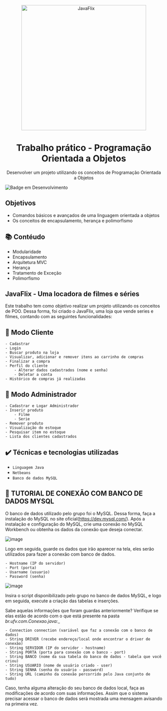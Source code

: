 <p align="center">
  <img width="400" height="400" alt="JavaFlix" src="https://user-images.githubusercontent.com/81054281/161361540-53905d64-3482-42d2-a6dd-5111cf664442.png">
</p>


<h1 align="center">Trabalho prático - Programação Orientada a Objetos</h1>

<p align="center">Desenvolver um projeto utilizando os conceitos de Programação Orientada a Objetos </p>

![Badge em Desenvolvimento](http://img.shields.io/static/v1?label=STATUS&message=FINALIZADOO&color=GREEN&style=for-the-badge)

## Objetivos

- Comandos básicos e avançados de uma linguagem orientada a objetos
- Os conceitos de encapsulamento, herança e polimorfismo

## 📚 Contéudo 
- Modularidade
- Encapsulamento
- Arquitetura MVC
- Herança
- Tratamento de Exceção
- Polimorfismo

## JavaFlix - Uma locadora de filmes e séries

Este trabalho tem como objetivo realizar um projeto utilizando os conceitos de POO. Dessa forma, foi criado o JavaFlix, uma loja que vende series e filmes, contando com as seguintes funcionalidades:

## 🔨 Modo Cliente

    - Cadastrar
    - Login
    - Buscar produto na loja
    - Visualizar, adicionar e remover itens ao carrinho de compras
    - Finalizar a compra
    - Perfil do cliente
        - Alterar dados cadastrados (nome e senha)
        - Deletar a conta
    - Histórico de compras já realizadas 

## 🔨 Modo Administrador

    - Cadastrar e Logar Administrador
    - Inserir produto
        - Filme
        - Serie
    - Remover produto
    - Visualização do estoque
    - Pesquisar item no estoque
    - Lista dos clientes cadastrados

## ✔️ Técnicas e tecnologias utilizadas

- ``Linguagem Java``
- ``Netbeans``
- ``Banco de dados MySQL``

## 🔄 TUTORIAL DE CONEXÃO COM BANCO DE DADOS MYSQL

O banco de dados utilizado pelo grupo foi o MySQL. Dessa forma, faça a instalação do MySQL no site oficial(https://dev.mysql.com/).
Após a instalação e configuração do MySQL, crie uma conexão no MySQL Workbench ou obtenha os dados da conexão que deseja conectar.

![image](https://user-images.githubusercontent.com/81054281/160032580-6702702e-5968-4e96-87f4-3c269f726e06.png)

Logo em seguida, guarde os dados que irão aparecer na tela, eles serão utilizados para fazer a conexão com banco de dados.

    - Hostname (IP do servidor)
    - Port (porta)
    - Usarname (usuario)
    - Password (senha)

![image](https://user-images.githubusercontent.com/81054281/160032824-ad288162-d44f-4b59-a0df-cb16cd39d638.png)

Insira o script disponibilizado pelo grupo no banco de dados MySQL, e logo em seguida, execute a criação das tabelas e inserções. 

Sabe aquelas informações que foram guardas anteriormente? Verifique se elas estão de acordo com o que está presente na pasta _br.ufv.com.Conexao.java:__

    - Connection connection (variável que faz a conexão com o banco de dados)
    - String DRIVER (recebe endereço/local onde encontrar o driver de conexão)
    - String SERVIDOR (IP do servidor - hostname)
    - String PORTA (porta para conexão com o banco - port)
    - String BANCO (nome da sua tabela do banco de dados - tabela que você criou)
    - String USUARIO (nome de usuário criado - user)
    - String SENHA (senha do usuário - password)
    - String URL (caminho da conexão percorrido pelo Java conjunto de tudo)

Caso, tenha alguma alteração do seu banco de dados local, faça as modificações de acordo com suas informações. Assim que o sistema precisar acessar o banco de dados será mostrada uma mensagem avisando na primeira vez.
